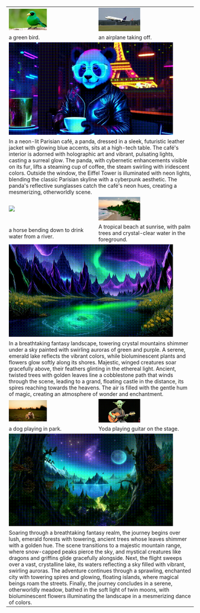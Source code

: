 <table class="center">
  <!-- 第一行：两个 .gif -->
  <tr>
    <td><img src="static/gif/video2.gif" width="45%"></td>
    <td><img src="static/gif/video3.gif" width="45%"></td>
  </tr>
  <tr>
    <td>a green bird.</td>
    <td>an airplane taking off.</td>
  </tr>

  <!-- 第二行：一个大的 .gif -->
  <tr>
    <td colspan="2"><img src="static/gif/video7.gif" width="90%"></td>
  </tr>
  <tr>
    <td colspan="2">In a neon-lit Parisian café, a panda, dressed in a sleek, futuristic leather jacket with glowing blue accents, sits at a high-tech table. The café's interior is adorned with holographic art and vibrant, pulsating lights, casting a surreal glow. The panda, with cybernetic enhancements visible on its fur, lifts a steaming cup of coffee, the steam swirling with iridescent colors. Outside the window, the Eiffel Tower is illuminated with neon lights, blending the classic Parisian skyline with a cyberpunk aesthetic. The panda's reflective sunglasses catch the café's neon hues, creating a mesmerizing, otherworldly scene.</td>
  </tr>

  <!-- 第三行：两个 .gif -->
  <tr>
    <td><img src="static/gif/video1.gif" width="45%"></td>
    <td><img src="static/gif/video5.gif" width="45%"></td>
  </tr>
  <tr>
    <td>a horse bending down to drink water from a river.</td>
    <td>A tropical beach at sunrise, with palm trees and crystal-clear water in the foreground.</td>
  </tr>

  <!-- 第四行：一个大的 .gif -->
  <tr>
    <td colspan="2"><img src="static/gif/video8.gif" width="90%"></td>
  </tr>
  <tr>
    <td colspan="2">In a breathtaking fantasy landscape, towering crystal mountains shimmer under a sky painted with swirling auroras of green and purple. A serene, emerald lake reflects the vibrant colors, while bioluminescent plants and flowers glow softly along its shores. Majestic, winged creatures soar gracefully above, their feathers glinting in the ethereal light. Ancient, twisted trees with golden leaves line a cobblestone path that winds through the scene, leading to a grand, floating castle in the distance, its spires reaching towards the heavens. The air is filled with the gentle hum of magic, creating an atmosphere of wonder and enchantment.</td>
  </tr>

  <!-- 第五行：两个 .gif -->
  <tr>
    <td><img src="static/gif/video6.gif" width="45%"></td>
    <td><img src="static/gif/video4.gif" width="45%"></td>
  </tr>
  <tr>
    <td>a dog playing in park.</td>
    <td>Yoda playing guitar on the stage.</td>
  </tr>

  <!-- 第六行：一个大的 .gif -->
  <tr>
    <td colspan="2"><img src="static/gif/video9.gif" width="90%"></td>
  </tr>
  <tr>
    <td colspan="2">Soaring through a breathtaking fantasy realm, the journey begins over lush, emerald forests with towering, ancient trees whose leaves shimmer with a golden hue. The scene transitions to a majestic mountain range, where snow-capped peaks pierce the sky, and mystical creatures like dragons and griffins glide gracefully alongside. Next, the flight sweeps over a vast, crystalline lake, its waters reflecting a sky filled with vibrant, swirling auroras. The adventure continues through a sprawling, enchanted city with towering spires and glowing, floating islands, where magical beings roam the streets. Finally, the journey concludes in a serene, otherworldly meadow, bathed in the soft light of twin moons, with bioluminescent flowers illuminating the landscape in a mesmerizing dance of colors.</td>
  </tr>
</table>
